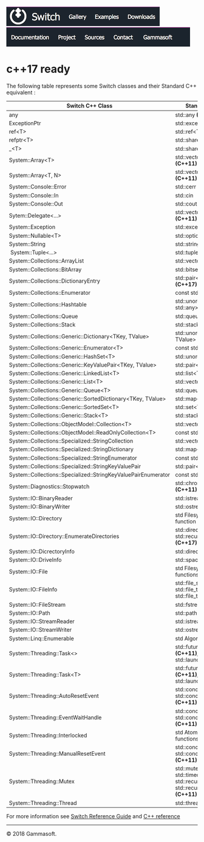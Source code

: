 [![Switch](../docs/Pictures/Menu/Switch.png)](Home.md)[![Switch](../docs/Pictures/Menu/Gallery.png)](Gallery.md)[![Switch](../docs/Pictures/Menu/Examples.png)](Examples.md)[![Switch](../docs/Pictures/Menu/Downloads.png)](Downloads.md)[![Switch](../docs/Pictures/Menu/Documentation.png)](Documentation.md)[![Switch](../docs/Pictures/Menu/Project.png)](https://sourceforge.net/projects/switchpro)[![Switch](../docs/Pictures/Menu/Sources.png)](https://github.com/gammasoft71/switch)[![Switch](../docs/Pictures/Menu/Contact.png)](Contact.md)[![Switch](../docs/Pictures/Menu/Gammasoft.png)](https://gammasoft71.wixsite.com/gammasoft)

# c++17 ready

The following table represents some Switch classes and their Standard C++ equivalent :

| Switch C++ Class                                               | Standard C++ equivalent                                                                                                       |
|----------------------------------------------------------------|-------------------------------------------------------------------------------------------------------------------------------|
| any                                                            | std::any **(C++17)**                                                                                                          |
| ExceptionPtr                                                   | std::exception_ptr **(C++11)**                                                                                                |
| ref\<T\>                                                       | std::ref\<T\> **(C++11)**                                                                                                     |
| refptr\<T\>                                                    | std::shared_ptr\<T\> **(C++11)**                                                                                              |
| _\<T\>                                                         | std::shared_ptr\<T\> **(C++11)**                                                                                              |
| System::Array\<T\>                                             | std::vector\<T\>, std::array\<T\> **(C++11)**                                                                                 |
| System::Array\<T, N\>                                          | std::vector\<T\>, std::array\<T\> **(C++11)**                                                                                 |
| System::Console::Error                                         | std::cerr                                                                                                                     |
| System::Console::In                                            | std::cin                                                                                                                      |
| System::Console::Out                                           | std::cout                                                                                                                     |
| Sytem::Delegate\<...\>                                         | std::vector\<std::function\<...\>\> **(C++11)**                                                                               |
| System::Exception                                              | std::exception                                                                                                                |
| System::Nullable\<T\>                                          | std::optional\<T\> **(C++17)**                                                                                                |
| System::String                                                 | std::string                                                                                                                   |
| System::Tuple\<...\>                                           | std::tuple\<...\> **(C++11)**                                                                                                 |
| System::Collections::ArrayList                                 | std::vector\<std::any\> **(C++17)**                                                                                           |
| System::Collections::BitArray                                  | std::bitset\<std::size_t N\>                                                                                                  |
| System::Collections::DictionaryEntry                           | std::pair\<std::any, std::any\> **(C++17)**                                                                                   |
| System::Collections::Enumerator                                | const std::iterator **(C++14)**                                                                                               |
| System::Collections::Hashtable                                 | std::unordered_map\<std::any, std::any\> **(C++17)**                                                                          |
| System::Collections::Queue                                     | std::queue\<std::any\> **(C++17)**                                                                                            |
| System::Collections::Stack                                     | std::stack\<std::any\> **(C++17)**                                                                                            |
| System::Collections::Generic::Dictionary\<TKey, TValue\>       | std::unordered_map\<TKey, TValue\> **(C++11)**                                                                                |
| System::Collections::Generic::Enumerator\<T\>                  | const std::iterator **(C++14)**                                                                                               |
| System::Collections::Generic::HashSet\<T\>                     | std::unordered_set\<T\> **(C++11)**                                                                                           |
| System::Collections::Generic::KeyValuePair\<TKey, TValue\>     | std::pair\<TKey, TValue\>                                                                                                     |
| System::Collections::Generic::LinkedList\<T\>                  | std::list\<T\>                                                                                                                |
| System::Collections::Generic::List\<T\>                        | std::vector\<T\>                                                                                                              |
| System::Collections::Generic::Queue\<T\>                       | std::queue\<T\>                                                                                                               |
| System::Collections::Generic::SortedDictionary\<TKey, TValue\> | std::map\<TKey, TValue\>                                                                                                      |
| System::Collections::Generic::SortedSet\<T\>                   | std::set\<T\>                                                                                                                 |
| System::Collections::Generic::Stack\<T\>                       | std::stack\<T\>                                                                                                               |
| System::Collections::ObjectModel::Collection\<T\>              | std::vector\<T\>                                                                                                              |
| System::Collections::ObjectModel::ReadOnlyCollection\<T\>      | const std::vector\<T\>                                                                                                        |
| System::Collections::Specialized::StringCollection             | std::vector\<std::string\>                                                                                                    |
| System::Collections::Specialized::StringDictionary             | std::map\<std::string, std::string\>                                                                                          |
| System::Collections::Specialized::StringEnumerator             | const std::iterator **(C++14)**                                                                                               |
| System::Collections::Specialized::StringKeyValuePair           | std::pair\<std::string, std::string\>                                                                                         |
| System::Collections::Specialized::StringKeyValuePairEnumerator | const std::iterator **(C++14)**                                                                                               |
| System::Diagnostics::Stopwatch                                 | std::chrono::high_resolution_clock **(C++11)**                                                                                |
| System::IO::BinaryReader                                       | std::istream                                                                                                                  |
| System::IO::BinaryWriter                                       | std::ostream                                                                                                                  |
| System::IO::Directory                                          | std Filesystem library Directory function **(C++17)**                                                                         |
| System::IO::Directory::EnumerateDirectories                    | std::directory_iterator **(C++17)**, std::recursive_directory_iterator **(C++17)**                                            |
| System::IO::DicrectoryInfo                                     | std::directory_entry **(C++17)**                                                                                              |
| System::IO::DriveInfo                                          | std::space_info **(C++17)**                                                                                                   |
| System::IO::File                                               | std Filesystem library File functions **(C++17)**                                                                             |
| System::IO::FileInfo                                           | std::file_status **(C++17)**, std::file_type **(C++17)**, std::file_time_type **(C++17)**                                     |
| System::IO::FileStream                                         | std::fstream                                                                                                                  |
| System::IO::Path                                               | std::path **(C++17)**                                                                                                         |
| System::IO::StreamReader                                       | std::istream                                                                                                                  |
| System::IO::StreamWriter                                       | std::ostream                                                                                                                  |
| System::Linq::Enumerable                                       | std Algorithms Library functions                                                                                              |
| System::Threading::Task\<\>                                    | std::future **(C++11)**, std::promise **(C++11)**, std::async **(C++11)**, std::launch **(C++11)**                            |
| System::Threading::Task\<T\>                                   | std::future **(C++11)**, std::promise **(C++11)**, std::async **(C++11)**, std::launch **(C++11)**                            |
| System::Threading::AutoResetEvent                              | std::condition_variable **(C++11)**, std::condition_variable_any **(C++11)**                                                  |
| System::Threading::EventWaitHandle                             | std::condition_variable **(C++11)**, std::condition_variable_any **(C++11)**                                                  |
| System::Threading::Interlocked                                 | std Atomic operations library functions **(C++11)**                                                                           |
| System::Threading::ManualResetEvent                            | std::condition_variable **(C++11)**, std::condition_variable_any **(C++11)**                                                  |
| System::Threading::Mutex                                       | std::mutex **(C++11)**, std::timed_mutex **(C++11)**, std::recursive_mutex **(C++11)**, std::recursive_timed_mutex **(C++11)**|
| System::Threading::Thread                                      | std::thread **(C++11)**                                                                                                       |

For more information see [Switch Reference Guide](https://gammasoft71.github.io/Switch-doc) and [C++ reference](http://en.cppreference.com)


______________________________________________________________________________________________

© 2018 Gammasoft.
